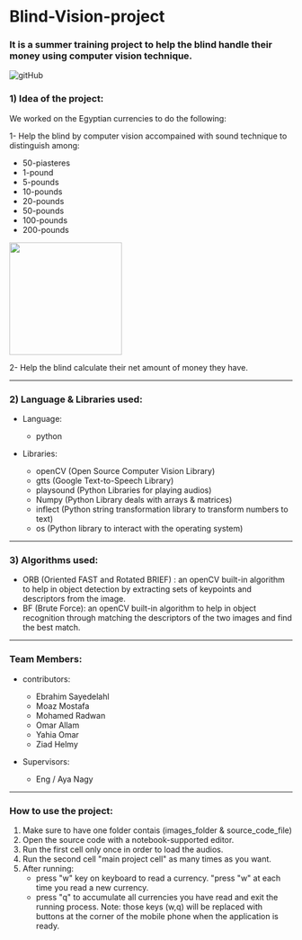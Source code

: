 # Blind-Vision-project
### It is a summer training project to help the blind handle their money using computer vision technique.
![gitHub](https://user-images.githubusercontent.com/91850794/184735876-78767aeb-c6d6-4a0a-851e-034111e65e91.png)

### 1) Idea of the project:
We worked on the Egyptian currencies to do the following:

1- Help the blind by computer vision accompained with sound technique to distinguish among:
  * 50-piasteres
  * 1-pound 
  * 5-pounds
  * 10-pounds
  * 20-pounds
  * 50-pounds
  * 100-pounds
  * 200-pounds
 
<img src="https://user-images.githubusercontent.com/91850794/183764305-372bdbf9-892f-474c-9a24-a3bf2df55d38.jpg" width="200" height="200"/>

2- Help the blind calculate their net amount of money they have.

_________________________________________________________________________________________________________________________________________

### 2) Language & Libraries used: 
- Language:

  * python
  
- Libraries:

  * openCV (Open Source Computer Vision Library)
  * gtts (Google Text-to-Speech Library) 
  * playsound (Python Libraries for playing audios)
  * Numpy (Python Library deals with arrays & matrices)
  * inflect (Python string transformation library to transform numbers to text)
  * os (Python library to interact with the operating system)

_________________________________________________________________________________________________________________________________________

### 3) Algorithms used:

* ORB (Oriented FAST and Rotated BRIEF) : an openCV built-in algorithm to help in object detection by extracting sets of keypoints and descriptors from the image.
* BF (Brute Force): an openCV built-in algorithm to help in object recognition through matching the descriptors of the two images and find the best match.
_________________________________________________________________________________________________________________________________________

### Team Members:
- contributors:
  * Ebrahim Sayedelahl
  * Moaz Mostafa
  * Mohamed Radwan
  * Omar Allam
  * Yahia Omar
  * Ziad Helmy

- Supervisors:
  * Eng / Aya Nagy 
_________________________________________________________________________________________________________________________________________

### How to use the project:
  1. Make sure to have one folder contais (images_folder & source_code_file)
  2. Open the source code with a notebook-supported editor.
  3. Run the first cell only once in order to load the audios.
  3. Run the second cell "main project cell" as many times as you want.
  4. After running:
     - press "w" key on keyboard to read a currency. "press "w" at each time you read a new currency.
     - press "q" to accumulate all currencies you have read and exit the running process.
            Note: those keys (w,q) will be replaced with buttons at the corner of the mobile phone when the application is ready.
